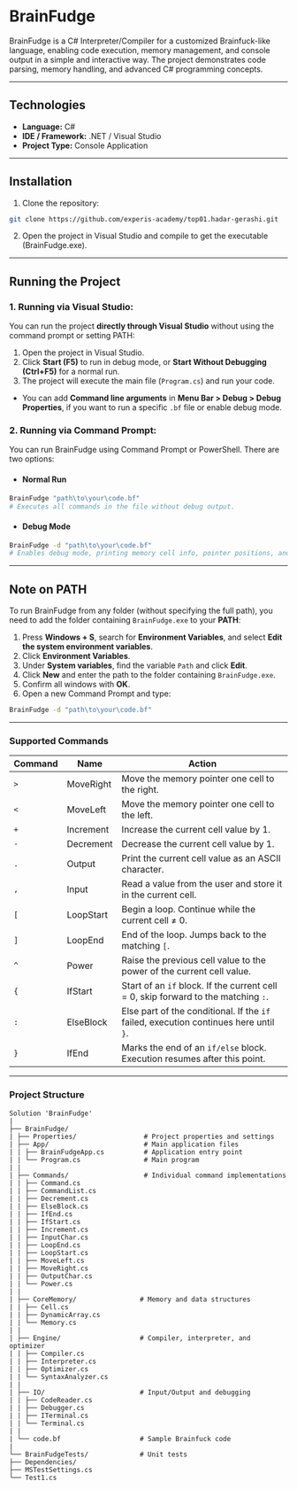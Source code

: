 # BrainFudge
 
BrainFudge is a C# Interpreter/Compiler for a customized Brainfuck-like language, enabling code execution, memory management, and console output in a simple and interactive way. The project demonstrates code parsing, memory handling, and advanced C# programming concepts.

---
## Technologies
- **Language:** C#  
- **IDE / Framework:** .NET / Visual Studio  
- **Project Type:** Console Application

---

## Installation 
1. Clone the repository:  
```bash
git clone https://github.com/experis-academy/top01.hadar-gerashi.git
```

2. Open the project in Visual Studio and compile to get the executable (BrainFudge.exe).
---

## Running the Project

### 1. Running via Visual Studio:

You can run the project **directly through Visual Studio** without using the command prompt or setting PATH:

1. Open the project in Visual Studio.  
2. Click **Start (F5)** to run in debug mode, or **Start Without Debugging (Ctrl+F5)** for a normal run.  
3. The project will execute the main file (`Program.cs`) and run your code.  

- You can add **Command line arguments** in **Menu Bar > Debug > Debug Properties**, if you want to run a specific `.bf` file or enable debug mode.



### 2. Running via Command Prompt:

You can run BrainFudge using Command Prompt or PowerShell. There are two options:

- #### Normal Run
```bash
BrainFudge "path\to\your\code.bf"
# Executes all commands in the file without debug output.
```
- #### Debug Mode
```bash
BrainFudge -d "path\to\your\code.bf"
# Enables debug mode, printing memory cell info, pointer positions, and intermediate results.
```

---
## Note on PATH

To run BrainFudge from any folder (without specifying the full path), you need to add the folder containing `BrainFudge.exe` to your **PATH**:

1. Press **Windows + S**, search for **Environment Variables**, and select **Edit the system environment variables**.  
2. Click **Environment Variables**.  
3. Under **System variables**, find the variable `Path` and click **Edit**.  
4. Click **New** and enter the path to the folder containing `BrainFudge.exe`.  
5. Confirm all windows with **OK**.  
6. Open a new Command Prompt and type:
```bash
BrainFudge -d "path\to\your\code.bf"
```

---

### Supported Commands

| Command | Name        | Action |
|---------|-------------|--------|
| `>`     | MoveRight   | Move the memory pointer one cell to the right. |
| `<`     | MoveLeft    | Move the memory pointer one cell to the left. |
| `+`     | Increment   | Increase the current cell value by 1. |
| `-`     | Decrement   | Decrease the current cell value by 1. |
| `.`     | Output      | Print the current cell value as an ASCII character. |
| `,`     | Input       | Read a value from the user and store it in the current cell. |
| `[`     | LoopStart   | Begin a loop. Continue while the current cell ≠ 0. |
| `]`     | LoopEnd     | End of the loop. Jumps back to the matching `[`. |
| `^`     | Power       | Raise the previous cell value to the power of the current cell value. |
| `{`     | IfStart     | Start of an `if` block. If the current cell = 0, skip forward to the matching `:`. |
| `:`     | ElseBlock   | Else part of the conditional. If the `if` failed, execution continues here until `}`. |
| `}`     | IfEnd       | Marks the end of an `if/else` block. Execution resumes after this point. |


---

### Project Structure
```
Solution 'BrainFudge'
|
├── BrainFudge/
| ├── Properties/                 # Project properties and settings
| ├── App/                        # Main application files
| | ├── BrainFudgeApp.cs          # Application entry point
| | └── Program.cs                # Main program
| |
| ├── Commands/                   # Individual command implementations
| | ├── Command.cs
| | ├── CommandList.cs
| | ├── Decrement.cs
| | ├── ElseBlock.cs
| | ├── IfEnd.cs
| | ├── IfStart.cs
| | ├── Increment.cs
| | ├── InputChar.cs
| | ├── LoopEnd.cs
| | ├── LoopStart.cs
| | ├── MoveLeft.cs
| | ├── MoveRight.cs
| | ├── OutputChar.cs
| | └── Power.cs
| |
| ├── CoreMemory/                # Memory and data structures
| | ├── Cell.cs
| | ├── DynamicArray.cs
| | └── Memory.cs
| |
| ├── Engine/                    # Compiler, interpreter, and optimizer
| | ├── Compiler.cs
| | ├── Interpreter.cs
| | ├── Optimizer.cs
| | └── SyntaxAnalyzer.cs
| |
| ├── IO/                        # Input/Output and debugging
| | ├── CodeReader.cs
| | ├── Debugger.cs
| | ├── ITerminal.cs
| | └── Terminal.cs
| |
| └── code.bf                    # Sample Brainfuck code
|
└── BrainFudgeTests/             # Unit tests
├── Dependencies/
├── MSTestSettings.cs
└── Test1.cs

```

